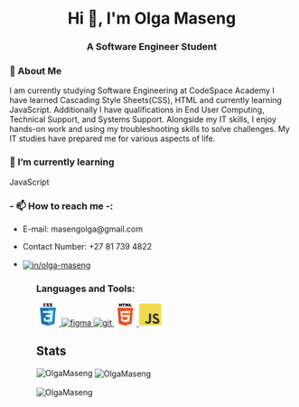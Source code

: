 <h1 align="center">Hi 👋, I'm Olga Maseng</h1>
<h3 align="center">A Software Engineer Student</h3>

<h3>🔭 About Me </h3>
<p>I am currently studying Software Engineering at CodeSpace Academy I have learned Cascading Style Sheets(CSS), HTML and currently learning JavaScript. Additionally I have qualifications in End User Computing, Technical Support, and Systems Support. Alongside my IT skills, I enjoy hands-on work and using my troubleshooting skills to solve challenges. My IT studies have prepared me for various aspects of life.</p>

<h3>🌱 I’m currently learning </h3>
<p>JavaScript</p>

<h3 align="left">- 📫 How to reach me -:</h3>

<ul>
 <li><p align= "left"> E-mail: masengolga@gmail.com</p></li>
  <li><p align= "left"> Contact Number: +27 81 739 4822</p></li>
<li><p align="left">
<a href="https://linkedin.com/in/olga-maseng-842105a3" target="blank"><img align="center" src="https://raw.githubusercontent.com/rahuldkjain/github-profile-readme-generator/master/src/images/icons/Social/linked-in-alt.svg" alt="in/olga-maseng" height="30" width="40" /></a>
  </p></li>
  <ul> 

<h3 align="left">Languages and Tools:</h3>
<p align="left"> <a href="https://www.w3schools.com/css/" target="_blank" rel="noreferrer"> <img src="https://raw.githubusercontent.com/devicons/devicon/master/icons/css3/css3-original-wordmark.svg" alt="css3" width="40" height="40"/> </a> <a href="https://www.figma.com/" target="_blank" rel="noreferrer"> <img src="https://www.vectorlogo.zone/logos/figma/figma-icon.svg" alt="figma" width="40" height="40"/> </a> <a href="https://git-scm.com/" target="_blank" rel="noreferrer"> <img src="https://www.vectorlogo.zone/logos/git-scm/git-scm-icon.svg" alt="git" width="40" height="40"/> </a> <a href="https://www.w3.org/html/" target="_blank" rel="noreferrer"> <img src="https://raw.githubusercontent.com/devicons/devicon/master/icons/html5/html5-original-wordmark.svg" alt="html5" width="40" height="40"/> </a> <a href="https://developer.mozilla.org/en-US/docs/Web/JavaScript" target="_blank" rel="noreferrer"> <img src="https://raw.githubusercontent.com/devicons/devicon/master/icons/javascript/javascript-original.svg" alt="javascript" width="40" height="40"/> </a> </p>


<h2> Stats</h2>
<p><img align="left" src="https://github-readme-stats.vercel.app/api/top-langs?username=OlgaMaseng&show_icons=true&locale=en&layout=compact" alt="OlgaMaseng" /></p>
<p>&nbsp;<img align="center" src="https://github-readme-stats.vercel.app/api?username=OlgaMaseng&show_icons=true&locale=en" alt="OlgaMaseng" /></p>
<p><img align="center" src="https://github-readme-streak-stats.herokuapp.com/?user=OlgaMaseng&" alt="OlgaMaseng" /></p>
